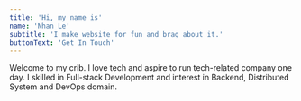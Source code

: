 ```yaml
---
title: 'Hi, my name is'
name: 'Nhan Le'
subtitle: 'I make website for fun and brag about it.'
buttonText: 'Get In Touch'
---
```


Welcome to my crib. I love tech and aspire to run tech-related company one day. I skilled in Full-stack Development and interest in Backend, Distributed System and DevOps domain.
